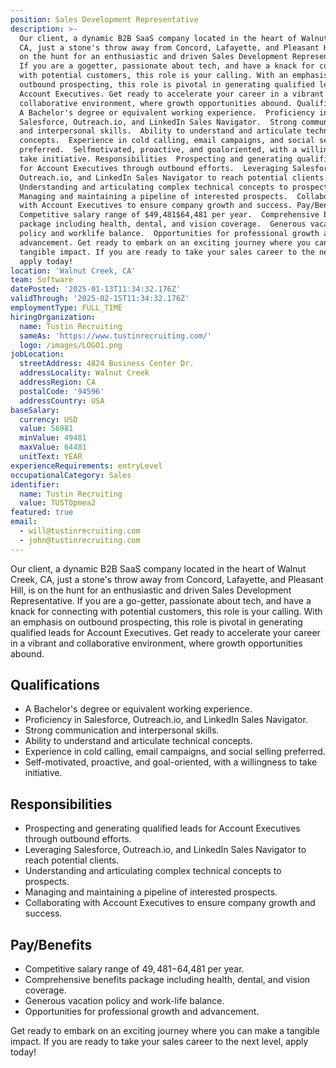 ```yaml
---
position: Sales Development Representative
description: >-
  Our client, a dynamic B2B SaaS company located in the heart of Walnut Creek,
  CA, just a stone's throw away from Concord, Lafayette, and Pleasant Hill, is
  on the hunt for an enthusiastic and driven Sales Development Representative.
  If you are a gogetter, passionate about tech, and have a knack for connecting
  with potential customers, this role is your calling. With an emphasis on
  outbound prospecting, this role is pivotal in generating qualified leads for
  Account Executives. Get ready to accelerate your career in a vibrant and
  collaborative environment, where growth opportunities abound. Qualifications 
  A Bachelor's degree or equivalent working experience.  Proficiency in
  Salesforce, Outreach.io, and LinkedIn Sales Navigator.  Strong communication
  and interpersonal skills.  Ability to understand and articulate technical
  concepts.  Experience in cold calling, email campaigns, and social selling
  preferred.  Selfmotivated, proactive, and goaloriented, with a willingness to
  take initiative. Responsibilities  Prospecting and generating qualified leads
  for Account Executives through outbound efforts.  Leveraging Salesforce,
  Outreach.io, and LinkedIn Sales Navigator to reach potential clients. 
  Understanding and articulating complex technical concepts to prospects. 
  Managing and maintaining a pipeline of interested prospects.  Collaborating
  with Account Executives to ensure company growth and success. Pay/Benefits 
  Competitive salary range of $49,481$64,481 per year.  Comprehensive benefits
  package including health, dental, and vision coverage.  Generous vacation
  policy and worklife balance.  Opportunities for professional growth and
  advancement. Get ready to embark on an exciting journey where you can make a
  tangible impact. If you are ready to take your sales career to the next level,
  apply today!
location: 'Walnut Creek, CA'
team: Software
datePosted: '2025-01-13T11:34:32.176Z'
validThrough: '2025-02-15T11:34:32.176Z'
employmentType: FULL_TIME
hiringOrganization:
  name: Tustin Recruiting
  sameAs: 'https://www.tustinrecruiting.com/'
  logo: /images/LOGO1.png
jobLocation:
  streetAddress: 4824 Business Center Dr.
  addressLocality: Walnut Creek
  addressRegion: CA
  postalCode: '94596'
  addressCountry: USA
baseSalary:
  currency: USD
  value: 56981
  minValue: 49481
  maxValue: 64481
  unitText: YEAR
experienceRequirements: entryLevel
occupationalCategory: Sales
identifier:
  name: Tustin Recruiting
  value: TUST0pmea2
featured: true
email:
  - will@tustinrecruiting.com
  - john@tustinrecruiting.com
---
```




Our client, a dynamic B2B SaaS company located in the heart of Walnut Creek, CA, just a stone's throw away from Concord, Lafayette, and Pleasant Hill, is on the hunt for an enthusiastic and driven Sales Development Representative. If you are a go-getter, passionate about tech, and have a knack for connecting with potential customers, this role is your calling. With an emphasis on outbound prospecting, this role is pivotal in generating qualified leads for Account Executives. Get ready to accelerate your career in a vibrant and collaborative environment, where growth opportunities abound.

## Qualifications
- A Bachelor's degree or equivalent working experience.
- Proficiency in Salesforce, Outreach.io, and LinkedIn Sales Navigator.
- Strong communication and interpersonal skills.
- Ability to understand and articulate technical concepts.
- Experience in cold calling, email campaigns, and social selling preferred.
- Self-motivated, proactive, and goal-oriented, with a willingness to take initiative.

## Responsibilities
- Prospecting and generating qualified leads for Account Executives through outbound efforts.
- Leveraging Salesforce, Outreach.io, and LinkedIn Sales Navigator to reach potential clients.
- Understanding and articulating complex technical concepts to prospects.
- Managing and maintaining a pipeline of interested prospects.
- Collaborating with Account Executives to ensure company growth and success.

## Pay/Benefits
- Competitive salary range of $49,481-$64,481 per year.
- Comprehensive benefits package including health, dental, and vision coverage.
- Generous vacation policy and work-life balance.
- Opportunities for professional growth and advancement.

Get ready to embark on an exciting journey where you can make a tangible impact. If you are ready to take your sales career to the next level, apply today!
